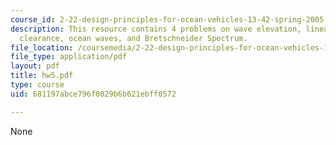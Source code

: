 ```yaml
---
course_id: 2-22-design-principles-for-ocean-vehicles-13-42-spring-2005
description: This resource contains 4 problems on wave elevation, linear system, deck
  clearance, ocean waves, and Bretschneider Spectrum.
file_location: /coursemedia/2-22-design-principles-for-ocean-vehicles-13-42-spring-2005/681197abce796f0029b6b621ebff0572_hw5.pdf
file_type: application/pdf
layout: pdf
title: hw5.pdf
type: course
uid: 681197abce796f0029b6b621ebff0572

---
```

None